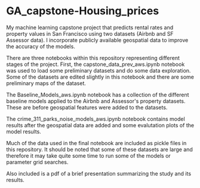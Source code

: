 # GA_capstone-Housing_prices
My machine learning capstone project that predicts rental rates and property values in San Francisco using two datasets (Airbnb and SF Assessor data). I incorporate publicly available geospatial data to improve the accuracy of the models.

There are three notebooks within this repository representing different stages of the project. First, the capstone_data_prev_aws.ipynb notebook was used to load some preliminary datasets and do some data exploration. Some of the datasets are edited slightly in this notebook and there are some preliminary maps of the dataset.

The Baseline_Models_aws.ipynb notebook has a collection of the different baseline models applied to the Airbnb and Assessor's property datasets. These are before geospatial features were added to the datasets.

The crime_311_parks_noise_models_aws.ipynb notebook contains model results after the geospatial data are added and some evalutation plots of the model results.

Much of the data used in the final notebook are included as pickle files in this repository. It should be noted that some of these datasets are large and therefore it may take quite some time to run some of the models or parameter grid searches.

Also included is a pdf of a brief presentation summarizing the study and its results.
